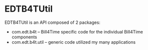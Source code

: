 # EDTB4TUtil

EDTB4TUtil is an API composed of 2 packages:  

* com.edt.b4t – Bill4Time specific code for the individual Bill4Time components
* com.edt.b4t.util – generic code utilized my many applications
